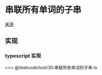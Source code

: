 # 串联所有单词的子串
[来源](https://leetcode.cn/problems/substring-with-concatenation-of-all-words/)

## 实现

### typescript 实现

<<< @/leetcode/test/30.串联所有单词的子串.ts

